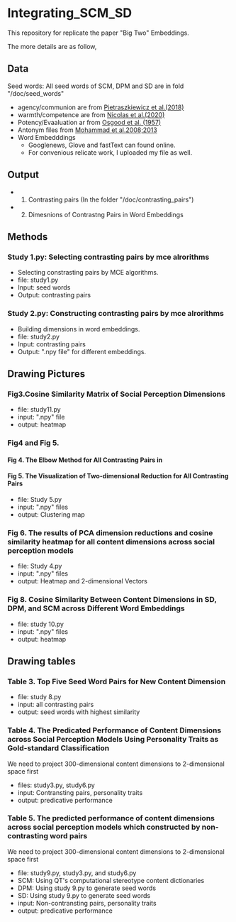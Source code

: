 # Integrating_SCM_SD
This repository for replicate the paper "Big Two" Embeddings. 

The more details are as follow, 

## Data
Seed words: All seed words of SCM, DPM and SD are in fold "/doc/seed_words"
- agency/communion are from [Pietraszkiewicz et al.(2018)](https://onlinelibrary.wiley.com/doi/10.1002/ejsp.2561) 
- warmth/competence are from [Nicolas et al.(2020)](https://onlinelibrary.wiley.com/doi/10.1002/ejsp.2724)
- Potency/Evaaluation ar from [Osgood et al. (1957)](https://psycnet.apa.org/record/1958-01561-000)
- Antonym files from [Mohammad et al.2008;2013](https://aclanthology.org/D08-1103/)
- Word Embedddings
  - Googlenews, Glove and fastText can found online.
  - For convenious relicate work, I uploaded my file as well.


## Output
- 1. Contrasting pairs (In the folder "/doc/contrasting_pairs")
- 2. Dimesnions of Contrastng Pairs in Word Embeddings

## Methods
### Study 1.py: Selecting contrasting pairs by mce alrorithms

- Selecting constrasting pairs by MCE algorithms.
- file: study1.py
- Input: seed words
- Output: contrasting pairs

### Study 2.py: Constructing contrasting pairs by mce alrorithms

- Building dimensions in word embeddings.
- file: study2.py
- Input: contrasting pairs
- Output: ".npy file" for different embeddings.

## Drawing Pictures
### Fig3.Cosine Similarity Matrix of Social Perception Dimensions

- file: study11.py
- input: ".npy" file
- output: heatmap


### Fig4 and Fig 5. 

#### Fig 4. The Elbow Method for All Contrasting Pairs in 
#### Fig 5. The Visualization of Two-dimensional Reduction for All Contrasting Pairs 

- file: Study 5.py
- input: ".npy" files
- output: Clustering map

### Fig 6. The results of PCA dimension reductions and cosine similarity heatmap for all content dimensions across social perception models

- file: Study 4.py
- input: ".npy" files
- output: Heatmap and 2-dimensional Vectors


### Fig 8. Cosine Similarity Between Content Dimensions in SD, DPM, and SCM across Different Word Embeddings

- file: study 10.py
- input: ".npy" files
- output: heatmap


## Drawing tables
### Table 3. Top Five Seed Word Pairs for New Content Dimension

- file: study 8.py
- input: all contrasting pairs
- output: seed words with highest similarity

### Table 4. The Predicated Performance of Content Dimensions across Social Perception Models Using Personality Traits as Gold-standard Classification

We need to project 300-dimensional content dimensions to 2-dimensional space first
- files: study3.py, study6.py
- input: Contransting pairs, personality traits
- output: predicative performance

### Table 5. The predicted performance of content dimensions across social perception models which constructed by non-contrasting word pairs


We need to project 300-dimensional content dimensions to 2-dimensional space first
- file: study9.py, study3.py, and study6.py
- SCM: Using QT's computational stereotype content dictionaries
- DPM: Using study 9.py to generate seed words
- SD: Using study 9.py to generate seed words
- input: Non-contransting pairs, personality traits
- output: predicative performance